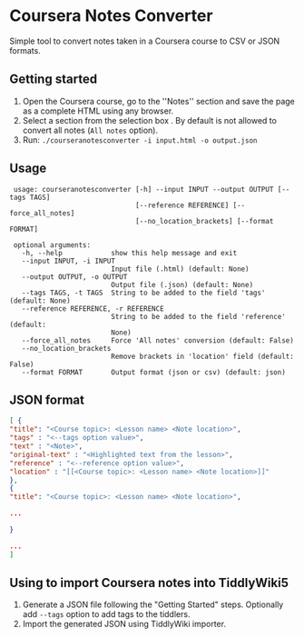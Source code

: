 # Coursera Notes Converter

Simple tool to convert notes taken in a Coursera course to CSV or JSON formats.

## Getting started

1. Open the Coursera course, go to the ''Notes'' section and save the page as a complete HTML using any browser.
2. Select a section from the selection box . By default is not allowed to convert all notes (`All notes` option).
3. Run: `./courseranotesconverter -i input.html -o output.json`

## Usage

```text
 usage: courseranotesconverter [-h] --input INPUT --output OUTPUT [--tags TAGS]
                               [--reference REFERENCE] [--force_all_notes]
                               [--no_location_brackets] [--format FORMAT]
 
 optional arguments:
   -h, --help            show this help message and exit
   --input INPUT, -i INPUT
                         Input file (.html) (default: None)
   --output OUTPUT, -o OUTPUT
                         Output file (.json) (default: None)
   --tags TAGS, -t TAGS  String to be added to the field 'tags' (default: None)
   --reference REFERENCE, -r REFERENCE
                         String to be added to the field 'reference' (default:
                         None)
   --force_all_notes     Force 'All notes' conversion (default: False)
   --no_location_brackets
                         Remove brackets in 'location' field (default: False)
   --format FORMAT       Output format (json or csv) (default: json)
```

## JSON format

```json
[ {
"title": "<Course topic>: <Lesson name> <Note location>",
"tags" : "<--tags option value>",
"text" : "<Note>",
"original-text" : "<Highlighted text from the lesson>",
"reference" : "<--reference option value>",
"location" : "[[<Course topic>: <Lesson name> <Note location>]]"
},
{
"title": "<Course topic>: <Lesson name> <Note location>",

...

}

...
]
```

## Using to import Coursera notes into TiddlyWiki5

1. Generate a JSON file following the "Getting Started" steps. Optionally add `--tags` option to add tags to the tiddlers.
2. Import the generated JSON using TiddlyWiki importer.

